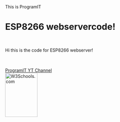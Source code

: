 <!DOCTYPE html>
<html>
<head>
     This is ProgramIT
</head>
<body>
    <h1>ESP8266 webservercode!</h1><br>
    <p>Hi this is the code for ESP8266 webserver!</p><br><br>
    <a href="http://www.youtube.com/@ProgramIT_code">ProgramIT YT Channel</a><br>
    <img src="w3schools.jpg" alt="W3Schools.com" width="104" height="142"><br>
</body>
</html>
